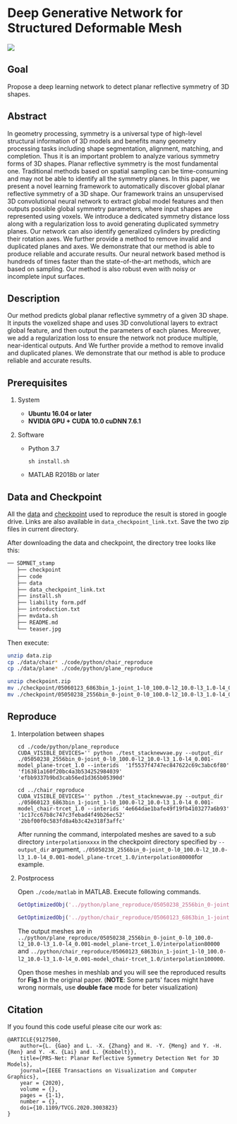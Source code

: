 # Deep Generative Network for Structured Deformable Mesh

![](./teaser.jpg)

## Goal

Propose a deep learning network to detect planar reflective symmetry of 3D shapes.

## Abstract

In geometry processing, symmetry is a universal type of high-level structural information of 3D models and benefits many geometry processing tasks including shape segmentation, alignment, matching, and completion. Thus it is an important problem to analyze various symmetry forms of 3D shapes. Planar reflective symmetry is the most fundamental one. Traditional methods based on spatial sampling can be time-consuming and may not be able to identify all the symmetry planes. In this paper, we present a novel learning framework to automatically discover global planar reflective symmetry of a 3D shape. Our framework trains an unsupervised 3D convolutional neural network to extract global model features and then outputs possible global symmetry parameters, where input shapes are represented using voxels. We introduce a dedicated symmetry distance loss along with a regularization loss to avoid generating duplicated symmetry planes. Our network can also identify generalized cylinders by predicting their rotation axes. We further provide a method to remove invalid and duplicated planes and axes. We demonstrate that our method is able to produce reliable and accurate results. Our neural network based method is hundreds of times faster than the state-of-the-art methods, which are based on sampling. Our method is also robust even with noisy or incomplete input surfaces.

## Description

Our method predicts global planar reflective symmetry of a given 3D shape. It inputs the voxelized shape and uses 3D convolutional layers to extract global feature, and then output the parameters of each planes. Moreover, we add a regularization loss to ensure the network not produce multiple, near-identical outputs. And We further provide a method to remove invalid and duplicated planes. We demonstrate that our method is able to produce reliable and accurate results.

## Prerequisites

1. System

    - **Ubuntu 16.04 or later**
    - **NVIDIA GPU + CUDA 10.0 cuDNN 7.6.1**

2. Software

    - Python 3.7

        ```shell
        sh install.sh
        ```

    - MATLAB R2018b or later


## Data and Checkpoint

All the [data](https://drive.google.com/file/d/1myWnHmuk2XD7lyHJL7KAgok89DT7SETF/view?usp=sharing) and [checkpoint](https://drive.google.com/file/d/1ItmG9tQ7vEE31anDU_z2yER2Wdon9_Ez/view?usp=sharing) used to reproduce the result is stored in google drive. Links are also available in `data_checkpoint_link.txt`. Save the two zip files in current directory. 

After downloading the data and checkpoint, the directory tree looks like this:

```txt
── SDMNET_stamp
   ├── checkpoint
   ├── code
   ├── data
   ├── data_checkpoint_link.txt
   ├── install.sh
   ├── liability form.pdf
   ├── introduction.txt
   ├── mvdata.sh
   ├── README.md
   └── teaser.jpg
```

Then execute:
```sh
unzip data.zip
cp ./data/chair* ./code/python/chair_reproduce
cp ./data/plane* ./code/python/plane_reproduce

unzip checkpoint.zip
mv ./checkpoint/05060123_6863bin_1-joint_1-l0_100.0-l2_10.0-l3_1.0-l4_0.001-model_chair-trcet_1.0 ./code/python/chair_reproduce
mv ./checkpoint/05050238_2556bin_0-joint_0-l0_100.0-l2_10.0-l3_1.0-l4_0.001-model_plane-trcet_1.0 ./code/python/plane_reproduce
```

## Reproduce

1. Interpolation between shapes

   ```shell
   cd ./code/python/plane_reproduce
   CUDA_VISIBLE_DEVICES='' python ./test_stacknewvae.py --output_dir ./05050238_2556bin_0-joint_0-l0_100.0-l2_10.0-l3_1.0-l4_0.001-model_plane-trcet_1.0 --interids  '1f5537f4747ec847622c69c3abc6f80' 'f16381a160f20bc4a3b534252984039' 'efbb9337b9bd3cab56ed1d365b05390d'
   
   cd ../chair_reproduce
   CUDA_VISIBLE_DEVICES='' python ./test_stacknewvae.py --output_dir ./05060123_6863bin_1-joint_1-l0_100.0-l2_10.0-l3_1.0-l4_0.001-model_chair-trcet_1.0 --interids '4e664dae1bafe49f19fb4103277a6b93' '1c17cc67b8c747c3febad4f49b26ec52' '2bbf00f0c583fd8a4b3c42e318f3affc'
   ```

   After running the command, interpolated meshes are saved to a sub directory `interpolationxxxx`  in the checkpoint directory specified by `--output_dir` argument,  `./05050238_2556bin_0-joint_0-l0_100.0-l2_10.0-l3_1.0-l4_0.001-model_plane-trcet_1.0/interpolation80000`for example.

2. Postprocess

   Open `./code/matlab` in MATLAB. Execute following commands.

   ```matlab
   GetOptimizedObj('../python/plane_reproduce/05050238_2556bin_0-joint_0-l0_100.0-l2_10.0-l3_1.0-l4_0.001-model_plane-trcet_1.0/interpolation80000', 'plane', 2, 0, 0)
    
   GetOptimizedObj('../python/chair_reproduce/05060123_6863bin_1-joint_1-l0_100.0-l2_10.0-l3_1.0-l4_0.001-model_chair-trcet_1.0/interpolation100000', 'chair', 2, 0, 0)
   ```

   The output meshes are in `../python/plane_reproduce/05050238_2556bin_0-joint_0-l0_100.0-l2_10.0-l3_1.0-l4_0.001-model_plane-trcet_1.0/interpolation80000` and `../python/chair_reproduce/05060123_6863bin_1-joint_1-l0_100.0-l2_10.0-l3_1.0-l4_0.001-model_chair-trcet_1.0/interpolation100000`.

   Open those meshes in meshlab and you will see the reproduced results for **Fig.1** in the original paper. (**NOTE**: Some parts' faces might have wrong normals, use **double face** mode for beter visualization)

## Citation
If you found this code useful please cite our work as:

    @ARTICLE{9127500,
        author={L. {Gao} and L. -X. {Zhang} and H. -Y. {Meng} and Y. -H. {Ren} and Y. -K. {Lai} and L. {Kobbelt}},
        title={PRS-Net: Planar Reflective Symmetry Detection Net for 3D Models},
        journal={IEEE Transactions on Visualization and Computer Graphics},
        year = {2020},
        volume = {},
        pages = {1-1},
        number = {},
        doi={10.1109/TVCG.2020.3003823}
    }